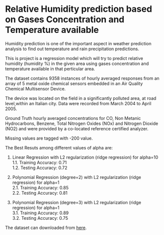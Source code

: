 # Relative Humidity prediction based on Gases Concentration and Temperature available

Humidity prediction is one of the important aspect in weather prediction analysis to find out temperature and rain precipitation predictions.

This is project is a regression model which will try to predict relative humidity (humidity %) in the given area using gases concentration and temperature available in that perticular area.  

The dataset contains 9358 instances of hourly averaged responses from an array of 5 metal oxide chemical sensors embedded in an Air Quality Chemical Multisensor Device.

The device was located on the field in a significantly polluted area, at road level,within an Italian city. Data were recorded from March 2004 to April 2005.

Ground Truth hourly averaged concentrations for CO, Non Metanic Hydrocarbons, Benzene, Total Nitrogen Oxides (NOx) and Nitrogen Dioxide (NO2) and were provided by a co-located reference certified analyzer. 
 
Missing values are tagged with -200 value.

The Best Resuts among different values of alpha are:

1. Linear Regression with L2 regularization (ridge regression) for alpha=10\
1.1. Training Accuracy: 0.71\
1.2. Testing Accuracy: 0.72

2. Polynomial Regression (degree=2) with L2 regularization (ridge regression) for alpha=1\
2.1. Training Accuracy: 0.85\
2.2. Testing Accuracy: 0.81

3. Polynomial Regression (degree=3) with L2 regularization (ridge regression) for alpha=1\
3.1. Training Accuracy: 0.89\
3.2. Testing Accuracy: 0.75



The dataset can downloaded from [here](https://archive.ics.uci.edu/ml/datasets/Air+Quality).
